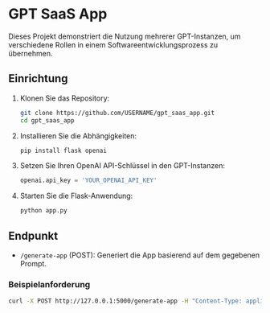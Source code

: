 # GPT SaaS App

Dieses Projekt demonstriert die Nutzung mehrerer GPT-Instanzen, um verschiedene Rollen in einem Softwareentwicklungsprozess zu übernehmen.

## Einrichtung

1. Klonen Sie das Repository:
    ```bash
    git clone https://github.com/USERNAME/gpt_saas_app.git
    cd gpt_saas_app
    ```

2. Installieren Sie die Abhängigkeiten:
    ```bash
    pip install flask openai
    ```

3. Setzen Sie Ihren OpenAI API-Schlüssel in den GPT-Instanzen:
    ```python
    openai.api_key = 'YOUR_OPENAI_API_KEY'
    ```

4. Starten Sie die Flask-Anwendung:
    ```bash
    python app.py
    ```

## Endpunkt

- `/generate-app` (POST): Generiert die App basierend auf dem gegebenen Prompt.

### Beispielanforderung

```bash
curl -X POST http://127.0.0.1:5000/generate-app -H "Content-Type: application/json" -d '{"prompt": "A task management application"}'
```
